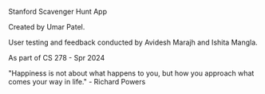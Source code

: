 Stanford Scavenger Hunt App

Created by Umar Patel.

User testing and feedback conducted by Avidesh Marajh and Ishita Mangla.

As part of CS 278 - Spr 2024

"Happiness is not about what happens to you, but how you approach what comes your way in life." - Richard Powers
